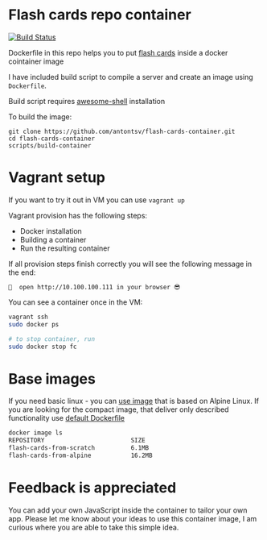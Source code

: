 # Flash cards repo container 
[![Build Status](https://travis-ci.org/antontsv/flash-cards-container.svg?branch=master)](https://travis-ci.org/antontsv/flash-cards-container)

Dockerfile in this repo helps you to put
[flash cards](https://github.com/antontsv/flash-cards) inside a docker cointainer image

I have included build script to compile a server and create an image using `Dockerfile`.

Build script requires [awesome-shell](https://github.com/antontsv/awesome-shell) installation

To build the image:
```
git clone https://github.com/antontsv/flash-cards-container.git
cd flash-cards-container
scripts/build-container
```

# Vagrant setup

If you want to try it out in VM you can use `vagrant up`

Vagrant provision has the following steps:
* Docker installation
* Building a container
* Run the resulting container

If all provision steps finish correctly you will see the following message in the end:
```
🚀  open http://10.100.100.111 in your browser 😎
```

You can see a container once in the VM:
```sh
vagrant ssh
sudo docker ps

# to stop container, run
sudo docker stop fc
```

# Base images
If you need basic linux - you can [use image](https://github.com/antontsv/flash-cards-container/blob/master/Dockerfile-alpine) that is based on Alpine Linux. If you are looking for the compact image, that deliver only described functionality use [default Dockerfile](https://github.com/antontsv/flash-cards-container/blob/master/Dockerfile)

```sh
docker image ls
REPOSITORY                        SIZE
flash-cards-from-scratch          6.1MB
flash-cards-from-alpine           16.2MB
```

# Feedback is appreciated
You can add your own JavaScript inside the container to tailor your own app. Please let me know about your ideas to use this container image, I am curious where you are able to take this simple idea.
